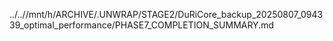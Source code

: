 ../..//mnt/h/ARCHIVE/.UNWRAP/STAGE2/DuRiCore_backup_20250807_094339_optimal_performance/PHASE7_COMPLETION_SUMMARY.md